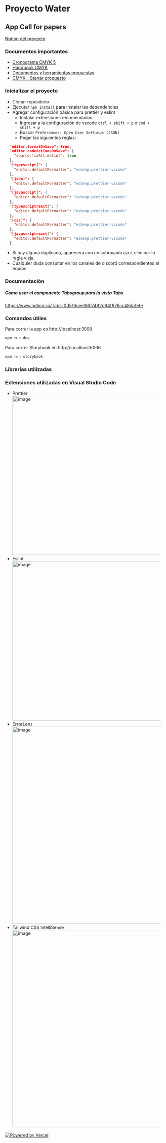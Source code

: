 # Proyecto Water

## App Call for papers

[Notion del proyecto](https://www.notion.so/hifrontendcafe/App-Call-for-papers-e750b95638db430a9cd9c4c890ae63e6)

### Documentos importantes

- [Cronograma CMYK 5](https://www.notion.so/hifrontendcafe/Cronograma-CMYK-5-a07d7a873d884b5daa0299f948612e1c)
- [Handbook CMYK](https://servicedsgnclub.notion.site/servicedsgnclub/Handbook-CMYK-5-05e7d829e637488e92bda596d2ae365d)
- [Documentos y herramientas propuestas](https://hifrontendcafe.notion.site/Documentos-tiles-0f06b1283c2443e3a8edec08eaf2c8fc)
- [CMYK - Starter propuesto](https://github.com/rolivencia/cmyk-5-starter)

### Inicializar el proyecto

- Clonar repositorio
- Ejecutar `npm install` para instalar las dependencias
- Agregar configuración básica para prettier y eslint
  - Instalar extensiones recomendadas
  - Ingresar a la configuración de vscode `ctrl + shift + p` o `cmd + shift + p`
  - Buscar `Preferences: Open User Settings (JSON)`
  - Pegar las siguientes reglas:

```json
  "editor.formatOnSave": true,
  "editor.codeActionsOnSave": {
    "source.fixAll.eslint": true
  },
  "[typescript]": {
    "editor.defaultFormatter": "esbenp.prettier-vscode"
  },
  "[json]": {
    "editor.defaultFormatter": "esbenp.prettier-vscode"
  },
  "[javascript]": {
    "editor.defaultFormatter": "esbenp.prettier-vscode"
  },
  "[typescriptreact]": {
    "editor.defaultFormatter": "esbenp.prettier-vscode"
  },
  "[css]": {
    "editor.defaultFormatter": "esbenp.prettier-vscode"
  },
  "[javascriptreact]": {
    "editor.defaultFormatter": "esbenp.prettier-vscode"
  }
```

- Si hay alguna duplicada, aparecera con un subrayado azul, eliminar la regla vieja.
- Cualquier duda consultar en los canales de discord correspondientes al equipo

### Documentación

##### Como usar el componente Tabsgroup para la vista Tabs

https://www.notion.so/Tabs-0d516cee0607492d94f876cc48da1efe

####

### Comandos útiles

Para correr la app en http://localhost:3000

```bash
npm run dev
```

Para correr Storybook en http://localhost:6006

```bash
npm run storybook
```

### Librerías utilizadas

### Extensiones utilizadas en Visual Studio Code

- Prettier
  <img width="515" alt="image" src="https://user-images.githubusercontent.com/38388588/183514332-dc8fa5b3-bdce-4cbf-a1a2-ad1ca9c7d612.png">
- Eslint
  <img width="515" alt="image" src="https://user-images.githubusercontent.com/38388588/183516938-19699e4c-934c-487b-b166-e1e48d62639f.png">
- ErrorLens
  <img width="638" alt="image" src="https://user-images.githubusercontent.com/38388588/183519331-53546449-82d0-4d64-9a5c-ecc24074165a.png">
- Tailwind CSS IntelliSense
  <img width="638" alt="image" src="https://user-images.githubusercontent.com/38388588/183519369-c5d2d390-e3e9-4fb4-9f37-eadc9887519a.png">

<a href="https://vercel.com/?utm_source=hifrontendcafe&utm_campaign=oss">
  <img src="https://www.datocms-assets.com/31049/1618983297-powered-by-vercel.svg" alt="Powered by Vercel" />
</a>
